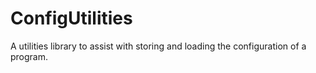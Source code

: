 # ConfigUtilities
A utilities library to assist with storing and loading the configuration of a program.
